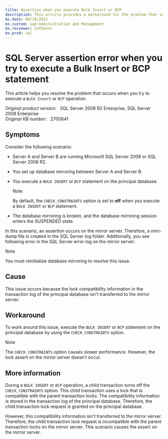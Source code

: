 ```yaml
---
title: Assertion when you execute Bulk Insert or BCP 
description: This article provides a workaround for the problem that occurs when you try to execute a BULK INSERT or BCP operation.
ms.date: 09/19/2022
ms.custom: sap:Administration and Management
ms.reviewer: nathansc
ms.prod: sql
---
```

# SQL Server assertion error when you try to execute a Bulk Insert or BCP statement

This article helps you resolve the problem that occurs when you try to execute a `Bulk Insert` or `BCP` operation.

_Original product version:_ &nbsp; SQL Server 2008 R2 Enterprise, SQL Server 2008 Enterprise  
_Original KB number:_ &nbsp; 2700641

## Symptoms

Consider the following scenario:

- Server A and Server B are running Microsoft SQL Server 2008 or SQL Server 2008 R2.
- You set up database mirroring between Server A and Server B.
- You execute a `BULK INSERT` or `BCP` statement on the principal database.

    > [!NOTE]
    > By default, the `CHECK_CONSTRAINTS` option is set to **off** when you execute a `BULK INSERT` or `BCP` statement.

- The database mirroring is broken, and the database mirroring session enters the SUSPENDED state.

In this scenario, an assertion occurs on the mirror server. Therefore, a mini-dump file is created in the SQL Server log folder. Additionally, you see following error in the SQL Server error log on the mirror server:

> [!NOTE]
> You must reinitialize database mirroring to resolve this issue.

## Cause

This issue occurs because the lock compatibility information in the transaction log of the principal database isn't transferred to the mirror server.

## Workaround

To work around this issue, execute the `BULK INSERT` or `BCP` statement on the principal database by using the `CHECK_CONSTRAINTS` option.

> [!NOTE]
> The `CHECK_CONSTRAINTS` option causes slower performance. However, the lock assert on the mirror server doesn't occur.

## More information

During a `BULK INSERT` or `BCP` operation, a child transaction turns off the `CHECK_CONSTRAINTS` option. This child transaction uses a lock that is compatible with the parent transaction locks. The compatibility information is stored in the transaction log of the principal database. Therefore, the child transaction lock request is granted on the principal database.

However, this compatibility information isn't transferred to the mirror server. Therefore, the child transaction lock request is incompatible with the parent transaction locks on the mirror server. This scenario causes the assert on the mirror server.
